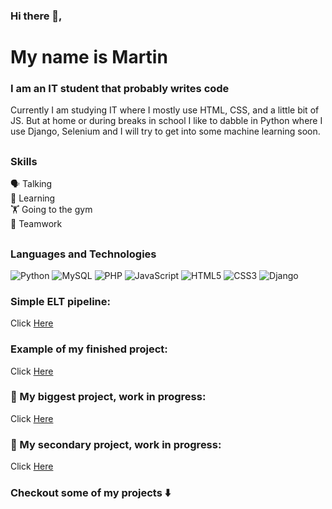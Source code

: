 ### Hi there 👋, 
# My name is Martin
### I am an IT student that probably writes code
Currently I am studying IT where I mostly use HTML, CSS, and a little bit of JS. But at home or during breaks in school I like to dabble in Python where I use Django, Selenium and I will try to get into some machine learning soon.
##
### Skills
🗣️ Talking <br/>
📖 Learning <br/>
🏋️ Going to the gym <br/>
🤝 Teamwork <br/>
##
### Languages and Technologies

![Python](https://img.shields.io/badge/python-3670A0?style=for-the-badge&logo=python&logoColor=ffdd54)
![MySQL](https://img.shields.io/badge/mysql-4479A1.svg?style=for-the-badge&logo=mysql&logoColor=white)
![PHP](https://img.shields.io/badge/php-%23777BB4.svg?style=for-the-badge&logo=php&logoColor=white)
![JavaScript](https://img.shields.io/badge/javascript-%23323330.svg?style=for-the-badge&logo=javascript&logoColor=%23F7DF1E)
![HTML5](https://img.shields.io/badge/html5-%23E34F26.svg?style=for-the-badge&logo=html5&logoColor=white)
![CSS3](https://img.shields.io/badge/css3-%231572B6.svg?style=for-the-badge&logo=css3&logoColor=white)
![Django](https://img.shields.io/badge/django-%23092E20.svg?style=for-the-badge&logo=django&logoColor=white)

### Simple ELT pipeline:
Click <a href="https://github.com/MrPotatorust/really_basic_etl_pipeline">Here</a>

### Example of my finished project:
Click <a href="https://github.com/MrPotatorust/real_estate_scraper_website">Here</a>

### 👷 My biggest project, work in progress:
Click <a href="https://github.com/MrPotatorust/real-estate-checker">Here</a>
### 👷 My secondary project, work in progress:
Click <a href="https://github.com/MrPotatorust/social-media-site">Here</a>

### Checkout some of my projects ⬇️
